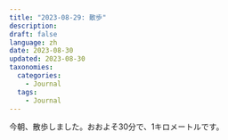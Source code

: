 ```yaml
---
title: "2023-08-29: 散歩"
description: 
draft: false
language: zh
date: 2023-08-30
updated: 2023-08-30
taxonomies:
  categories:
    - Journal
  tags:
    - Journal
---
```

今朝、散歩しました。おおよそ30分で、1キロメートルです。
<!-- more -->

